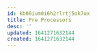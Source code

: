 ```yaml
---
id: kb00ium0i6h2rlrtj5ok7ux
title: Pre Processors
desc: ''
updated: 1641271632144
created: 1641271632144
---
```



